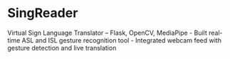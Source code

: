 # SingReader
Virtual Sign Language Translator – Flask, OpenCV, MediaPipe - Built real-time ASL and ISL gesture recognition tool - Integrated webcam feed with gesture detection and live translation
